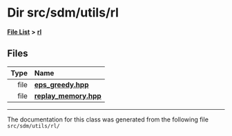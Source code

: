 
<NavBar active_item_id="2"/>

# Dir src/sdm/utils/rl


[**File List**](files.md) **>** [**rl**](dir_1bc0c1e8b4bb5415537951e68df5cc3c.md)











## Files

| Type | Name |
| ---: | :--- |
| file | [**eps\_greedy.hpp**](eps__greedy_8hpp.md) <br> |
| file | [**replay\_memory.hpp**](replay__memory_8hpp.md) <br> |


















------------------------------
The documentation for this class was generated from the following file `src/sdm/utils/rl/`